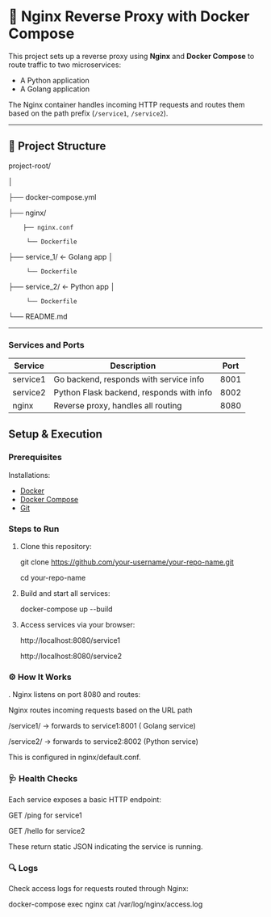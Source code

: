 # 🔁 Nginx Reverse Proxy with Docker Compose

This project sets up a reverse proxy using **Nginx** and **Docker Compose** to route traffic to two microservices:

- A Python application
- A Golang application

The Nginx container handles incoming HTTP requests and routes them based on the path prefix (`/service1`, `/service2`).

---

## 📁 Project Structure

project-root/

│ 

   ├── docker-compose.yml 

   ├── nginx/ 

        ├── nginx.conf

         └── Dockerfile 

   ├── service_1/ ← Golang app │ 

         └── Dockerfile 
   
   ├── service_2/ ← Python app │ 

         └── Dockerfile 
   
└── README.md


---

### Services and Ports

| Service   | Description                                 | Port |
|-----------|---------------------------------------------|------|
| service1  | Go backend, responds with service info      | 8001 |
| service2  | Python Flask backend, responds with info    | 8002 |
| nginx     | Reverse proxy, handles all routing          | 8080 |


## Setup & Execution

### Prerequisites

  Installations:

- [Docker](https://www.docker.com/)
- [Docker Compose](https://docs.docker.com/compose/)
- [Git](https://git-scm.com/)

### Steps to Run

1. Clone this repository:
   
      git clone https://github.com/your-username/your-repo-name.git
   
      cd your-repo-name
   
2. Build and start all services:

      docker-compose up --build

3. Access services via your browser:

      http://localhost:8080/service1

      http://localhost:8080/service2

### ⚙️ How It Works

. Nginx listens on port 8080 and routes:

  Nginx routes incoming requests based on the URL path

 /service1/ → forwards to service1:8001 ( Golang service)

 /service2/ → forwards to service2:8002 (Python service)

 This is configured in nginx/default.conf.

  
### 🩺 Health Checks

Each service exposes a basic HTTP endpoint:

GET /ping for service1

GET /hello for service2

These return static JSON indicating the service is running.

### 🔍 Logs

Check access logs for requests routed through Nginx:

docker-compose exec nginx cat /var/log/nginx/access.log









